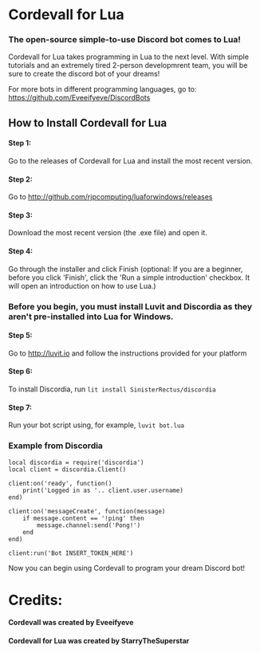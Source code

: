 # Cordevall for Lua
### The open-source simple-to-use Discord bot comes to Lua!
Cordevall for Lua takes programming in Lua to the next level. With simple tutorials and an extremely tired 2-person developmrent team, you will be sure to create the discord bot of your dreams!

For more bots in different programming languages, go to: https://github.com/Eveeifyeve/DiscordBots

## How to Install Cordevall for Lua
#### Step 1:
Go to the releases of Cordevall for Lua and install the most recent version.

#### Step  2:
Go to http://github.com/rjpcomputing/luaforwindows/releases

#### Step  3:
Download the most recent version (the .exe file) and open it.

#### Step  4:
Go through the installer and click Finish (optional: If you are a beginner, before you click 'Finish', click the 'Run a simple introduction' checkbox. It will open an introduction on how to use Lua.)

### Before you begin, you must install Luvit and Discordia as they aren't pre-installed into Lua for Windows.

#### Step 5:
Go to http://luvit.io and follow the instructions provided for your platform

#### Step 6:
To install Discordia, run ```lit install SinisterRectus/discordia```

#### Step 7:
Run your bot script using, for example, ```luvit bot.lua```

### Example from Discordia
```
local discordia = require('discordia')
local client = discordia.Client()

client:on('ready', function()
	print('Logged in as '.. client.user.username)
end)

client:on('messageCreate', function(message)
	if message.content == '!ping' then
		message.channel:send('Pong!')
	end
end)

client:run('Bot INSERT_TOKEN_HERE')
```
Now you can begin using Cordevall to program your dream Discord bot!

# Credits:
#### Cordevall was created by Eveeifyeve
#### Cordevall for Lua was created by StarryTheSuperstar
